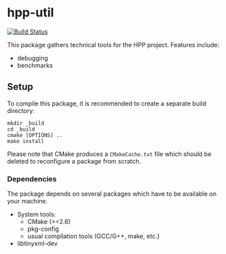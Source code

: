 hpp-util
========

[![Build Status](https://travis-ci.org/humanoid-path-planner/hpp-util.svg?branch=master)](https://travis-ci.org/humanoid-path-planner/hpp-util)

This package gathers technical tools for the HPP project. Features include:
 - debugging
 - benchmarks

Setup
-----

To compile this package, it is recommended to create a separate build
directory:

    mkdir _build
    cd _build
    cmake [OPTIONS] ..
    make install

Please note that CMake produces a `CMakeCache.txt` file which should
be deleted to reconfigure a package from scratch.


### Dependencies

The package depends on several packages which have to be available on
your machine.

 - System tools:
   - CMake (>=2.6)
   - pkg-config
   - usual compilation tools (GCC/G++, make, etc.)
 - libtinyxml-dev
